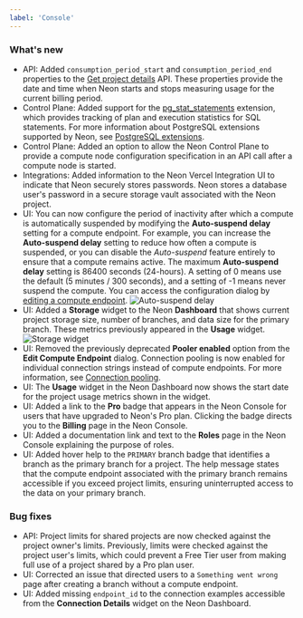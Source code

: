 ```yaml
---
label: 'Console'
---
```


### What's new

- API: Added `consumption_period_start` and `consumption_period_end` properties to the [Get project details](https://api-docs.neon.tech/reference/getproject) API. These properties provide the date and time when Neon starts and stops measuring usage for the current billing period.
- Control Plane: Added support for the [pg_stat_statements](https://www.postgresql.org/docs/current/pgstatstatements.html) extension, which provides tracking of plan and execution statistics for SQL statements. For more information about PostgreSQL extensions supported by Neon, see [PostgreSQL extensions](/docs/extensions/pg-extensions/).
- Control Plane: Added an option to allow the Neon Control Plane to provide a compute node configuration specification in an API call after a compute node is started.
- Integrations: Added information to the Neon Vercel Integration UI to indicate that Neon securely stores passwords. Neon stores a database user's password in a secure storage vault associated with the Neon project.
- UI: You can now configure the period of inactivity after which a compute is automatically suspended by modifying the **Auto-suspend delay** setting for a compute endpoint. For example, you can increase the **Auto-suspend delay** setting to reduce how often a compute is suspended, or you can disable the _Auto-suspend_ feature entirely to ensure that a compute remains active. The maximum **Auto-suspend delay** setting is 86400 seconds (24-hours). A setting of 0 means use the default (5 minutes / 300 seconds), and a setting of -1 means never suspend the compute. You can access the configuration dialog by [editing a compute endpoint](/docs/manage/endpoints#edit-a-compute-endpoint).
  ![Auto-suspend delay](/docs/relnotes/auto_suspend_delay.png)
- UI: Added a **Storage** widget to the Neon **Dashboard** that shows current project storage size, number of branches, and data size for the primary branch. These metrics previously appeared in the **Usage** widget.
  ![Storage widget](/docs/relnotes/storage_widget.png)
- UI: Removed the previously deprecated **Pooler enabled** option from the **Edit Compute Endpoint** dialog. Connection pooling is now enabled for individual connection strings instead of compute endpoints. For more information, see [Connection pooling](/docs/connect/connection-pooling).
- UI: The **Usage** widget in the Neon Dashboard now shows the start date for the project usage metrics shown in the widget.
- UI: Added a link to the **Pro** badge that appears in the Neon Console for users that have upgraded to Neon's Pro plan. Clicking the badge directs you to the **Billing** page in the Neon Console.
- UI: Added a documentation link and text to the **Roles** page in the Neon Console explaining the purpose of roles.
- UI: Added hover help to the `PRIMARY` branch badge that identifies a branch as the primary branch for a project. The help message states that the compute endpoint associated with the primary branch remains accessible if you exceed project limits, ensuring uninterrupted access to the data on your primary branch.

### Bug fixes

- API: Project limits for shared projects are now checked against the project owner's limits. Previously, limits were checked against the project user's limits, which could prevent a Free Tier user from making full use of a project shared by a Pro plan user.
- UI: Corrected an issue that directed users to a `Something went wrong` page after creating a branch without a compute endpoint.
- UI: Added missing `endpoint_id` to the connection examples accessible from the **Connection Details** widget on the Neon Dashboard.
